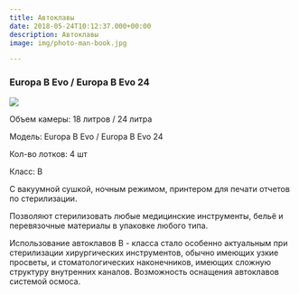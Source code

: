 ```yaml
---
title: Автоклавы
date: 2018-05-24T10:12:37.000+00:00
description: Автоклавы
image: img/photo-man-book.jpg

---
```

### Europa B Evo / Europa B Evo 24

![](/uploads/636076407071403933-avtoklav-europa-b-evo-24-tecnogaz.jpg)

Объем камеры: 18 литров / 24 литра

Модель: Europa B Evo / Europa B Evo 24

Кол-во лотков: 4 шт

Класс: B

С вакуумной сушкой, ночным режимом, принтером для печати отчетов по стерилизации.

Позволяют стерилизовать любые медицинские инструменты, бельё и перевязочные материалы в упаковке любого типа.

Использование автоклавов В - класса стало особенно актуальным при стерилизации хирургических инструментов, обычно имеющих узкие просветы, и стоматологических наконечников, имеющих сложную структуру внутренних каналов. Возможность оснащения автоклавов системой осмоса.